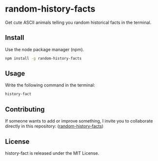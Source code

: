 # random-history-facts
Get cute ASCII animals telling you random historical facts in the terminal.

## Install
Use the node package manager (npm).
```bash
npm install -g random-history-facts
```
## Usage
Write the following command in the terminal:

```bash
history-fact
```

## Contributing
If someone wants to add or improve something, I invite you to collaborate directly in this repository: 
([random-history-facts](https://github.com/emilymenchu/random-history-facts))

## License
history-fact is released under the MIT License.